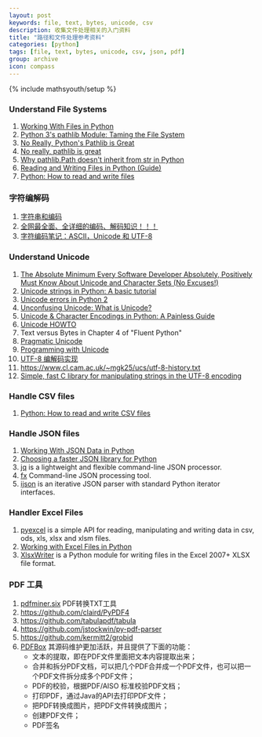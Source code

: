 ```yaml
---
layout: post
keywords: file, text, bytes, unicode, csv
description: 收集文件处理相关的入门资料
title: "路径和文件处理参考资料"
categories: [python]
tags: [file, text, bytes, unicode, csv, json, pdf]
group: archive
icon: compass
---
```

{% include mathsyouth/setup %}


### Understand File Systems

1. [Working With Files in Python](https://realpython.com/working-with-files-in-python/)
1. [Python 3's pathlib Module: Taming the File System](https://realpython.com/python-pathlib/)
1. [No Really, Python's Pathlib is Great](https://rednafi.github.io/digressions/python/2020/04/13/python-pathlib.html)
1. [No really, pathlib is great](https://treyhunner.com/2019/01/no-really-pathlib-is-great/)
1. [Why pathlib.Path doesn't inherit from str in Python](https://snarky.ca/why-pathlib-path-doesn-t-inherit-from-str/)
1. [Reading and Writing Files in Python (Guide)](https://realpython.com/read-write-files-python/)
1. [Python: How to read and write files](https://thepythonguru.com/python-how-to-read-and-write-files/)


### 字符编解码

1. [字符串和编码](https://www.liaoxuefeng.com/wiki/1016959663602400/1017075323632896)
1. [全网最全面、全详细的编码、解码知识！！！](https://zhuanlan.zhihu.com/p/165989439)
1. [字符编码笔记：ASCII，Unicode 和 UTF-8](http://www.ruanyifeng.com/blog/2007/10/ascii_unicode_and_utf-8.html)


### Understand Unicode

1. [The Absolute Minimum Every Software Developer Absolutely, Positively Must Know About Unicode and Character Sets (No Excuses!)](https://www.joelonsoftware.com/2003/10/08/the-absolute-minimum-every-software-developer-absolutely-positively-must-know-about-unicode-and-character-sets-no-excuses/)
1. [Unicode strings in Python: A basic tutorial](http://pgbovine.net/unicode-python.htm)
1. [Unicode errors in Python 2](http://pgbovine.net/unicode-python-errors.htm)
1. [Unconfusing Unicode: What is Unicode?](https://regebro.wordpress.com/2011/03/23/unconfusing-unicode-what-is-unicode/)
1. [Unicode & Character Encodings in Python: A Painless Guide](https://realpython.com/python-encodings-guide/)
1. [Unicode HOWTO](https://docs.python.org/3/howto/unicode.html)
1. Text versus Bytes in Chapter 4 of "Fluent Python"
1. [Pragmatic Unicode](https://nedbatchelder.com/text/unipain.html)
1. [Programming with Unicode](https://unicodebook.readthedocs.io/index.html)
1. [UTF-8 编解码实现](https://taoshu.in/c-utf-8.html)
1. https://www.cl.cam.ac.uk/~mgk25/ucs/utf-8-history.txt
1. [Simple, fast C library for manipulating strings in the UTF-8 encoding](https://github.com/JeffBezanson/cutef8)


### Handle CSV files

1. [Python: How to read and write CSV files](https://thepythonguru.com/python-how-to-read-and-write-csv-files/)


### Handle JSON files

1. [Working With JSON Data in Python](https://realpython.com/python-json/)
1. [Choosing a faster JSON library for Python](https://pythonspeed.com/articles/faster-json-library/)
1. [jq](https://stedolan.github.io/jq/) is a lightweight and flexible command-line JSON processor.
1. [fx](https://github.com/antonmedv/fx) Command-line JSON processing tool.
1. [ijson](https://github.com/ICRAR/ijson) is an iterative JSON parser with standard Python iterator interfaces.


### Handler Excel Files

1. [pyexcel](https://github.com/pyexcel/pyexcel) is a simple API for reading, manipulating and writing data in csv, ods, xls, xlsx and xlsm files.
1. [Working with Excel Files in Python](http://www.python-excel.org/)
1. [XlsxWriter](https://github.com/jmcnamara/XlsxWriter) is a Python module for writing files in the Excel 2007+ XLSX file format.


### PDF 工具

1. [pdfminer.six](https://github.com/pdfminer/pdfminer.six) PDF转换TXT工具
2. https://github.com/claird/PyPDF4
3. https://github.com/tabulapdf/tabula
4. https://github.com/jstockwin/py-pdf-parser
5. https://github.com/kermitt2/grobid
6. [PDFBox](https://pdfbox.apache.org/) 其源码维护更加活跃，并且提供了下面的功能：
   * 文本的提取，即在PDF文件里面把文本内容提取出来；
   * 合并和拆分PDF文档，可以把几个PDF合并成一个PDF文件，也可以把一个PDF文件拆分成多个PDF文件；
   * PDF的校验，根据PDF/AISO 标准校验PDF文档；
   * 打印PDF，通过Java的API去打印PDF文件；
   * 把PDF转换成图片，把PDF文件转换成图片；
   * 创建PDF文件；
   * PDF签名

